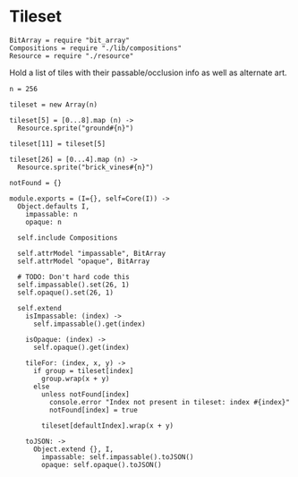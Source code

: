 Tileset
=======

    BitArray = require "bit_array"
    Compositions = require "./lib/compositions"
    Resource = require "./resource"

Hold a list of tiles with their passable/occlusion info as well as alternate
art.

    n = 256

    tileset = new Array(n)

    tileset[5] = [0...8].map (n) ->
      Resource.sprite("ground#{n}")

    tileset[11] = tileset[5]

    tileset[26] = [0...4].map (n) ->
      Resource.sprite("brick_vines#{n}")

    notFound = {}

    module.exports = (I={}, self=Core(I)) ->
      Object.defaults I,
        impassable: n
        opaque: n

      self.include Compositions

      self.attrModel "impassable", BitArray
      self.attrModel "opaque", BitArray

      # TODO: Don't hard code this
      self.impassable().set(26, 1)
      self.opaque().set(26, 1)

      self.extend
        isImpassable: (index) ->
          self.impassable().get(index)

        isOpaque: (index) ->
          self.opaque().get(index)

        tileFor: (index, x, y) ->
          if group = tileset[index]
            group.wrap(x + y)
          else
            unless notFound[index]
              console.error "Index not present in tileset: index #{index}"
              notFound[index] = true

            tileset[defaultIndex].wrap(x + y)

        toJSON: ->
          Object.extend {}, I,
            impassable: self.impassable().toJSON()
            opaque: self.opaque().toJSON()
